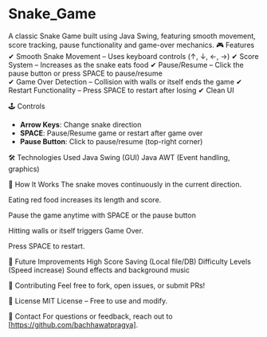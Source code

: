 # Snake_Game
A classic Snake Game built using Java Swing, featuring smooth movement, score tracking, pause functionality and game-over mechanics.
🎮 Features
✔ Smooth Snake Movement – Uses keyboard controls (↑, ↓, ←, →)
✔ Score System – Increases as the snake eats food
✔ Pause/Resume – Click the pause button or press SPACE to pause/resume  
✔ Game Over Detection – Collision with walls or itself ends the game
✔ Restart Functionality – Press SPACE to restart after losing
✔ Clean UI

🕹️ Controls
- **Arrow Keys**: Change snake direction  
- **SPACE**: Pause/Resume game or restart after game over  
- **Pause Button**: Click to pause/resume (top-right corner)
  
🛠 Technologies Used
Java Swing (GUI)
Java AWT (Event handling, graphics)

📜 How It Works
The snake moves continuously in the current direction.

Eating red food increases its length and score.

Pause the game anytime with SPACE or the pause button  

Hitting walls or itself triggers Game Over.

Press SPACE to restart.

📝 Future Improvements
High Score Saving (Local file/DB)
Difficulty Levels (Speed increase)
Sound effects and background music  

🤝 Contributing
Feel free to fork, open issues, or submit PRs!

📜 License
MIT License – Free to use and modify.

📧 Contact
For questions or feedback, reach out to [https://github.com/bachhawatpragya].

